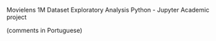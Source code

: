 Movielens 1M Dataset Exploratory Analysis
Python - Jupyter
Academic project

(comments in Portuguese)
